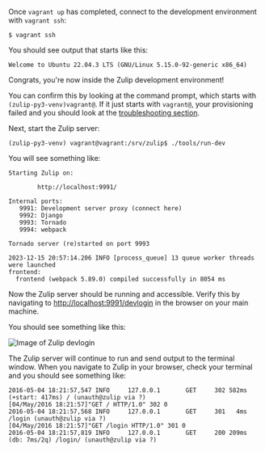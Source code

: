Once `vagrant up` has completed, connect to the development environment
with `vagrant ssh`:

```console
$ vagrant ssh
```

You should see output that starts like this:

```console
Welcome to Ubuntu 22.04.3 LTS (GNU/Linux 5.15.0-92-generic x86_64)
```

Congrats, you're now inside the Zulip development environment!

You can confirm this by looking at the command prompt, which starts
with `(zulip-py3-venv)vagrant@`. If it just starts with `vagrant@`, your
provisioning failed and you should look at the
[troubleshooting section](/development/setup-recommended.md#troubleshooting-and-common-errors).

Next, start the Zulip server:

```console
(zulip-py3-venv) vagrant@vagrant:/srv/zulip$ ./tools/run-dev
```

You will see something like:

```console
Starting Zulip on:

        http://localhost:9991/

Internal ports:
   9991: Development server proxy (connect here)
   9992: Django
   9993: Tornado
   9994: webpack

Tornado server (re)started on port 9993

2023-12-15 20:57:14.206 INFO [process_queue] 13 queue worker threads were launched
frontend:
  frontend (webpack 5.89.0) compiled successfully in 8054 ms
```

Now the Zulip server should be running and accessible. Verify this by
navigating to <http://localhost:9991/devlogin> in the browser on your main machine.

You should see something like this:

![Image of Zulip devlogin](/images/zulip-devlogin.png)

The Zulip server will continue to run and send output to the terminal window.
When you navigate to Zulip in your browser, check your terminal and you
should see something like:

```console
2016-05-04 18:21:57,547 INFO     127.0.0.1       GET     302 582ms (+start: 417ms) / (unauth@zulip via ?)
[04/May/2016 18:21:57]"GET / HTTP/1.0" 302 0
2016-05-04 18:21:57,568 INFO     127.0.0.1       GET     301   4ms /login (unauth@zulip via ?)
[04/May/2016 18:21:57]"GET /login HTTP/1.0" 301 0
2016-05-04 18:21:57,819 INFO     127.0.0.1       GET     200 209ms (db: 7ms/2q) /login/ (unauth@zulip via ?)
```
